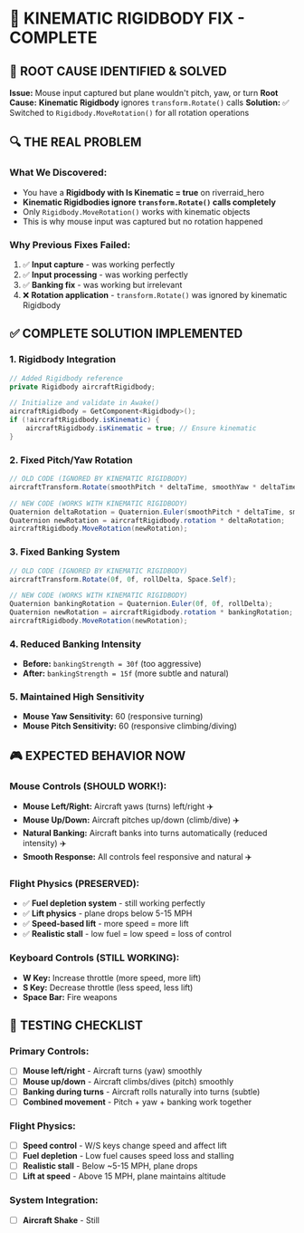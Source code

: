 # 🎯 KINEMATIC RIGIDBODY FIX - COMPLETE

## 🚨 **ROOT CAUSE IDENTIFIED & SOLVED**

**Issue:** Mouse input captured but plane wouldn't pitch, yaw, or turn
**Root Cause:** **Kinematic Rigidbody** ignores `transform.Rotate()` calls
**Solution:** ✅ Switched to `Rigidbody.MoveRotation()` for all rotation operations

## 🔍 **THE REAL PROBLEM**

### **What We Discovered:**
- You have a **Rigidbody with Is Kinematic = true** on riverraid_hero
- **Kinematic Rigidbodies ignore `transform.Rotate()` calls completely**
- Only `Rigidbody.MoveRotation()` works with kinematic objects
- This is why mouse input was captured but no rotation happened

### **Why Previous Fixes Failed:**
1. ✅ **Input capture** - was working perfectly
2. ✅ **Input processing** - was working perfectly  
3. ✅ **Banking fix** - was working but irrelevant
4. ❌ **Rotation application** - `transform.Rotate()` was ignored by kinematic Rigidbody

## ✅ **COMPLETE SOLUTION IMPLEMENTED**

### **1. Rigidbody Integration**
```csharp
// Added Rigidbody reference
private Rigidbody aircraftRigidbody;

// Initialize and validate in Awake()
aircraftRigidbody = GetComponent<Rigidbody>();
if (!aircraftRigidbody.isKinematic) {
    aircraftRigidbody.isKinematic = true; // Ensure kinematic
}
```

### **2. Fixed Pitch/Yaw Rotation**
```csharp
// OLD CODE (IGNORED BY KINEMATIC RIGIDBODY)
aircraftTransform.Rotate(smoothPitch * deltaTime, smoothYaw * deltaTime, 0f, Space.Self);

// NEW CODE (WORKS WITH KINEMATIC RIGIDBODY)
Quaternion deltaRotation = Quaternion.Euler(smoothPitch * deltaTime, smoothYaw * deltaTime, 0f);
Quaternion newRotation = aircraftRigidbody.rotation * deltaRotation;
aircraftRigidbody.MoveRotation(newRotation);
```

### **3. Fixed Banking System**
```csharp
// OLD CODE (IGNORED BY KINEMATIC RIGIDBODY)
aircraftTransform.Rotate(0f, 0f, rollDelta, Space.Self);

// NEW CODE (WORKS WITH KINEMATIC RIGIDBODY)
Quaternion bankingRotation = Quaternion.Euler(0f, 0f, rollDelta);
Quaternion newRotation = aircraftRigidbody.rotation * bankingRotation;
aircraftRigidbody.MoveRotation(newRotation);
```

### **4. Reduced Banking Intensity**
- **Before:** `bankingStrength = 30f` (too aggressive)
- **After:** `bankingStrength = 15f` (more subtle and natural)

### **5. Maintained High Sensitivity**
- **Mouse Yaw Sensitivity:** 60 (responsive turning)
- **Mouse Pitch Sensitivity:** 60 (responsive climbing/diving)

## 🎮 **EXPECTED BEHAVIOR NOW**

### **Mouse Controls (SHOULD WORK!):**
- **Mouse Left/Right:** Aircraft yaws (turns) left/right ✈️
- **Mouse Up/Down:** Aircraft pitches up/down (climb/dive) ✈️
- **Natural Banking:** Aircraft banks into turns automatically (reduced intensity) ✈️
- **Smooth Response:** All controls feel responsive and natural ✈️

### **Flight Physics (PRESERVED):**
- ✅ **Fuel depletion system** - still working perfectly
- ✅ **Lift physics** - plane drops below 5-15 MPH
- ✅ **Speed-based lift** - more speed = more lift
- ✅ **Realistic stall** - low fuel = low speed = loss of control

### **Keyboard Controls (STILL WORKING):**
- **W Key:** Increase throttle (more speed, more lift)
- **S Key:** Decrease throttle (less speed, less lift)
- **Space Bar:** Fire weapons

## 🧪 **TESTING CHECKLIST**

### **Primary Controls:**
- [ ] **Mouse left/right** - Aircraft turns (yaw) smoothly
- [ ] **Mouse up/down** - Aircraft climbs/dives (pitch) smoothly
- [ ] **Banking during turns** - Aircraft rolls naturally into turns (subtle)
- [ ] **Combined movement** - Pitch + yaw + banking work together

### **Flight Physics:**
- [ ] **Speed control** - W/S keys change speed and affect lift
- [ ] **Fuel depletion** - Low fuel causes speed loss and stalling
- [ ] **Realistic stall** - Below ~5-15 MPH, plane drops
- [ ] **Lift at speed** - Above 15 MPH, plane maintains altitude

### **System Integration:**
- [ ] **Aircraft Shake** - Still
